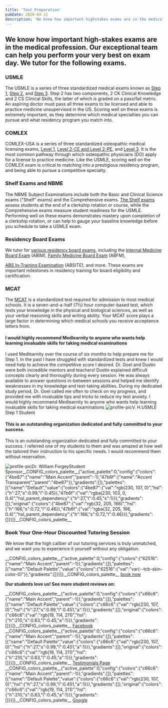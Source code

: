 ```yaml
---
title: 'Test Preparation'
pubDate: 2020-04-12
description: 'We know how important highstakes exams are in the medical profession. Our exceptional team can help you perform your very best on exam day. We tutor for th'
---
```


## We know how important high-stakes exams are in the medical profession. Our exceptional team can help you perform your very best on exam day. We tutor for the following exams.

### USMLE

The USMLE is a series of three standardized medical exams known as [Step 1](https://www.medlearnity.com/usmle-tutoring-step-1/), [Step 2](https://www.medlearnity.com/step-2ck-usmle/), and [Step 3](https://www.medlearnity.com/usmle-step-3/). Step 2 has two components, 2 CK Clinical Knowledge and 2 CS Clinical Skills, the latter of which is graded on a pass/fail metric. An aspiring doctor must pass all three exams to be licensed and able to practice medicine unsupervised in the US. Scoring well on these exams is extremely important, as they determine which medical specialties you can pursue and what residency program you match into.

### COMLEX

COMLEX-USA is a series of three standardized osteopathic medical licensing exams, [Level 1](https://www.medlearnity.com/comlex-1/), [Level 2-CE and Level 2-PE](https://www.medlearnity.com/level-2-ce-and-pe/), and [Level 3](https://www.medlearnity.com/level-3/). It is the most common pathway through which osteopathic physicians (DO) apply for a license to practice medicine. Like the USMLE, scoring well on the COMLEX exam is critical to matching into a prestigious residency program, and being able to pursue a competitive specialty.

### Shelf Exams and NBME

The NBME Subject Examinations include both the Basic and Clinical Science exams ("Shelf" exams) and the Comprehensive exams. [The Shelf exams](https://www.medlearnity.com/nbme-shelf-exams/) assess students at the end of a clerkship rotation or course, while the Comprehensive exams measure student readiness for the USMLE. Performing well on these exams demonstrates mastery upon completion of a clerkship rotation, or can help to gauge your baseline knowledge before you schedule to take a USMLE exam.

### Residency Board Exams

We tutor for [various residency board exams](https://www.medlearnity.com/residency-board-exams/), including the [Internal Medicine Board Exam](https://www.medlearnity.com/internal-medicine-boards/) (ABIM), [Family Medicine Board Exam](https://www.medlearnity.com/family-medicine-certification-exam-abfm/) (ABFM),

[ABS In-Training Examination](https://www.medlearnity.com/abs-exams/) (ABSITE), and more. These exams are important milestones in residency training for board eligibility and certification.

### MCAT

The [MCAT](https://www.medlearnity.com/mcat/) is a standardized test required for admission to most medical schools. It is a seven-and-a-half (7½) hour computer-based test, which tests your knowledge in the physical and biological sciences, as well as your verbal reasoning skills and writing ability. Your MCAT score plays a large factor in determining which medical schools you receive acceptance letters from.

#### I would highly recommend Medlearnity to anyone who wants help learning invaluable skills for taking medical examinations

I used Medlearnity over the course of six months to help prepare me for Step 1. In the past I have struggled with standardized tests and knew I would need help to achieve the competitive score I desired. Dr. Goel and Dustin were both incredible mentors and teachers! Dustin explained difficult concepts clearly and thoroughly during every session. He was always available to answer questions in-between sessions and helped me identify weaknesses in my knowledge and test-taking abilities. During my dedicated study period, Dr. Goel called me often to check on my progress, and provided me with invaluable tips and tricks to reduce my test anxiety. I would highly recommend Medlearnity to anyone who wants help learning invaluable skills for taking medical examinations
![profile-pic](https://i2xfwztd2ksbegse.public.blob.vercel-storage.com/wp/2023/10/testimonial-placeholder.png)V. H.USMLE Step 1 Student

#### This is an outstanding organization dedicated and fully committed to your success.

This is an outstanding organization dedicated and fully committed to your success. I referred one of my students to them and was amazed at how well the tailored their instruction to his specific needs. I would recommend them without reservation.

![profile-pic](https://i2xfwztd2ksbegse.public.blob.vercel-storage.com/wp/2020/04/13584804_10153790018961089_8753852675565858554_o.jpg)Dr. William ForgeyStudent Sponsor\_\_CONFIG_colors_palette\_\_{"active_palette":0,"config":{"colors":{"4be87":{"name":"Main Accent","parent":-1},"47b6f":{"name":"Accent Transparent","parent":"4be87"}},"gradients":\[\]},"palettes":\[{"name":"Default","value":{"colors":{"4be87":{"val":"rgb(230, 107, 0)","hsl":{"h":27,"s":0.99,"l":0.45}},"47b6f":{"val":"rgba(230, 103, 0, 0.4)","hsl_parent_dependency":{"h":27,"l":0.45,"s":1}}},"gradients":\[\]},"original":{"colors":{"4be87":{"val":"rgb(32, 205, 166)","hsl":{"h":166,"s":0.72,"l":0.46}},"47b6f":{"val":"rgba(32, 205, 166, 0.4)","hsl_parent_dependency":{"h":166,"s":0.72,"l":0.46}}},"gradients":\[\]}}\]}\_\_CONFIG_colors_palette\_\_

### **Book Your One-Hour Discounted Tutoring Session**

We know that the high caliber of our tutoring services is truly unmatched, and we want you to experience it yourself without any obligation.

\_\_CONFIG_colors_palette\_\_{"active_palette":0,"config":{"colors":{"62516":{"name":"Main Accent","parent":-1}},"gradients":\[\]},"palettes":\[{"name":"Default Palette","value":{"colors":{"62516":{"val":"var(--tcb-skin-color-0)"}},"gradients":\[\]}}\]}\_\_CONFIG_colors_palette\_\_ [book now](/purchase-discounted-session/)

**Our students love us! See more student reviews on:**

\_\_CONFIG_colors_palette\_\_{"active_palette":0,"config":{"colors":{"c66c6":{"name":"Main Accent","parent":-1}},"gradients":\[\]},"palettes":\[{"name":"Default Palette","value":{"colors":{"c66c6":{"val":"rgb(230, 107, 0)","hsl":{"h":27,"s":0.99,"l":0.451,"a":1}}},"gradients":\[\]},"original":{"colors":{"c66c6":{"val":"rgb(19, 114, 211)","hsl":{"h":210,"s":0.83,"l":0.45,"a":1}}},"gradients":\[\]}}\]}\_\_CONFIG_colors_palette\_\_ [Facebook](https://www.facebook.com/medlearnity/reviews) \_\_CONFIG_colors_palette\_\_{"active_palette":0,"config":{"colors":{"c66c6":{"name":"Main Accent","parent":-1}},"gradients":\[\]},"palettes":\[{"name":"Default Palette","value":{"colors":{"c66c6":{"val":"rgb(230, 107, 0)","hsl":{"h":27,"s":0.99,"l":0.451,"a":1}}},"gradients":\[\]},"original":{"colors":{"c66c6":{"val":"rgb(19, 114, 211)","hsl":{"h":210,"s":0.83,"l":0.45,"a":1}}},"gradients":\[\]}}\]}\_\_CONFIG_colors_palette\_\_ [Testimonials Page](https://www.medlearnity.com/student-testimonials/) \_\_CONFIG_colors_palette\_\_{"active_palette":0,"config":{"colors":{"c66c6":{"name":"Main Accent","parent":-1}},"gradients":\[\]},"palettes":\[{"name":"Default Palette","value":{"colors":{"c66c6":{"val":"rgb(230, 107, 0)","hsl":{"h":27,"s":0.99,"l":0.451,"a":1}}},"gradients":\[\]},"original":{"colors":{"c66c6":{"val":"rgb(19, 114, 211)","hsl":{"h":210,"s":0.83,"l":0.45,"a":1}}},"gradients":\[\]}}\]}\_\_CONFIG_colors_palette\_\_ [Google](https://www.google.com/search?sxsrf=ALeKk02Np3zuLpVvWHuLh8YQxCysUEKy4Q%3A1588046050926&ei=4qinXouTOPGzytMPwPe00Ag&q=medlearnity+google+reviews&oq=medlearnity+google+reviews&gs_lcp=CgZwc3ktYWIQAzIECCMQJ1CEKljpMWCBM2gAcAB4AIABXIgBtAaSAQIxMJgBAKABAaoBB2d3cy13aXo&sclient=psy-ab&ved=0ahUKEwiLjILGnIrpAhXxmXIEHcA7DYoQ4dUDCAw&uact=5#lrd=0x89c25981baf77257:0xf372ef78c42cfd0b,1,,,)
